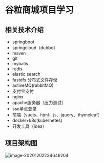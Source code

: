 # 谷粒商城项目学习

## 相关技术介绍

- springboot
- springcloud（dubbo）
- maven
- git
- mybatis
- redis
- elastic search
- fastdfs 分布式文件存储
- activeMQ(rabbitMQ)
- 支付宝支付
- nginx
- apache服务器（压力测试）
- sso单点登录
- 前端（vuejs、html、js、jquery、thymeleaf）
- docker+k8s(kubernetes)
- 开发工具（idea）

## 项目架构图

![image-20201202234649204](D:\java学习笔记\mynote\谷粒商城项目\image\项目架构图.png)